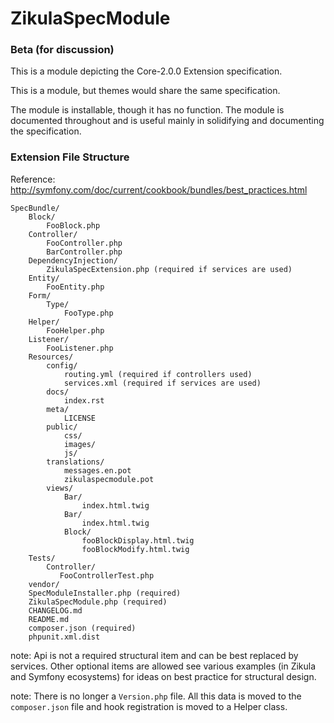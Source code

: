 ZikulaSpecModule
============

### Beta (for discussion)

This is a module depicting the Core-2.0.0 Extension specification.

This is a module, but themes would share the same specification.

The module is installable, though it has no function. The module is documented throughout and is useful mainly
in solidifying and documenting the specification.

### Extension File Structure
Reference: http://symfony.com/doc/current/cookbook/bundles/best_practices.html

```
SpecBundle/
    Block/
        FooBlock.php
    Controller/
        FooController.php
        BarController.php
    DependencyInjection/
        ZikulaSpecExtension.php (required if services are used)
    Entity/
        FooEntity.php
    Form/
        Type/
            FooType.php
    Helper/
        FooHelper.php
    Listener/
        FooListener.php
    Resources/
        config/
            routing.yml (required if controllers used)
            services.xml (required if services are used)
        docs/
            index.rst
        meta/
            LICENSE
        public/
            css/
            images/
            js/
        translations/
            messages.en.pot
            zikulaspecmodule.pot
        views/
            Bar/
                index.html.twig
            Bar/
                index.html.twig
            Block/
                fooBlockDisplay.html.twig
                fooBlockModify.html.twig
    Tests/
        Controller/
           FooControllerTest.php
    vendor/
    SpecModuleInstaller.php (required)
    ZikulaSpecModule.php (required)
    CHANGELOG.md
    README.md
    composer.json (required)
    phpunit.xml.dist
```

note: Api is not a required structural item and can be best replaced by services. Other optional items are allowed
see various examples (in Zikula and Symfony ecosystems) for ideas on best practice for structural design.

note: There is no longer a `Version.php` file. All this data is moved to the `composer.json` file and hook
registration is moved to a Helper class.
